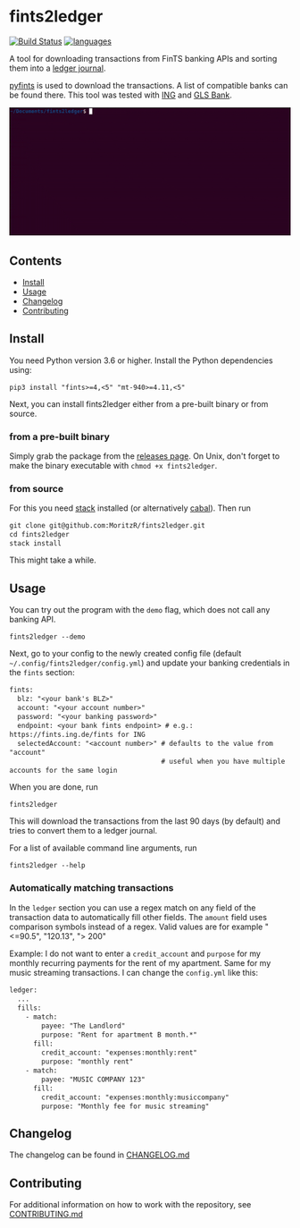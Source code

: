 # fints2ledger
[![Build Status](https://github.com/MoritzR/fints2ledger/actions/workflows/main.yml/badge.svg)](https://github.com/MoritzR/fints2ledger/actions) [![languages](https://img.shields.io/pypi/pyversions/fints.svg)](https://pypi.org/project/fints)

A tool for downloading transactions from FinTS banking APIs and sorting them into a [ledger journal](http://hledger.org/).

[pyfints](https://github.com/raphaelm/python-fints) is used to download the transactions. A list of compatible banks can be found there. This tool was tested with [ING][ing-link] and [GLS Bank][gls-link].

![](demo.gif)

## Contents
- [Install](#install)
- [Usage](#usage)
- [Changelog](#changelog)
- [Contributing](#contributing)

## Install
You need Python version 3.6 or higher. Install the Python dependencies using:
```
pip3 install "fints>=4,<5" "mt-940>=4.11,<5"
```

Next, you can install fints2ledger either from a pre-built binary or from source.

### from a pre-built binary
Simply grab the package from the [releases page](https://github.com/MoritzR/fints2ledger/releases).
On Unix, don't forget to make the binary executable with `chmod +x fints2ledger`.

### from source
For this you need [stack](https://docs.haskellstack.org/en/stable/#how-to-install-stack) installed (or alternatively [cabal](https://www.haskell.org/cabal/#install-upgrade)). Then run
```
git clone git@github.com:MoritzR/fints2ledger.git
cd fints2ledger
stack install
```
This might take a while.

## Usage
You can try out the program with the `demo` flag, which does not call any banking API.
```
fints2ledger --demo
```

Next, go to your config to the newly created config file (default `~/.config/fints2ledger/config.yml`) and update your banking credentials in the `fints` section:
```
fints:
  blz: "<your bank's BLZ>"
  account: "<your account number>"
  password: "<your banking password>"
  endpoint: <your bank fints endpoint> # e.g.: https://fints.ing.de/fints for ING
  selectedAccount: "<account number>" # defaults to the value from "account"
                                      # useful when you have multiple accounts for the same login
```

When you are done, run
```
fints2ledger
```

This will download the transactions from the last 90 days (by default) and tries to convert them to a ledger journal.

For a list of available command line arguments, run
```
fints2ledger --help
```

### Automatically matching transactions
In the `ledger` section you can use a regex match on any field of the transaction data to automatically fill other fields.
The `amount` field uses comparison symbols instead of a regex. Valid values are for example "<=90.5", "120.13", "> 200"

Example: I do not want to enter a `credit_account` and `purpose` for my monthly recurring payments for the rent of my apartment. Same for my music streaming transactions. I can change the `config.yml` like this:
```
ledger:
  ...
  fills:
    - match:
        payee: "The Landlord"
        purpose: "Rent for apartment B month.*"
      fill:
        credit_account: "expenses:monthly:rent"
        purpose: "monthly rent"
    - match:
        payee: "MUSIC COMPANY 123"
      fill:
        credit_account: "expenses:monthly:musiccompany"
        purpose: "Monthly fee for music streaming"
```

## Changelog
The changelog can be found in [CHANGELOG.md](CHANGELOG.md)

## Contributing
For additional information on how to work with the repository, see [CONTRIBUTING.md](CONTRIBUTING.md)

[ing-link]: https://www.ing.de
[gls-link]: https://www.gls.de
